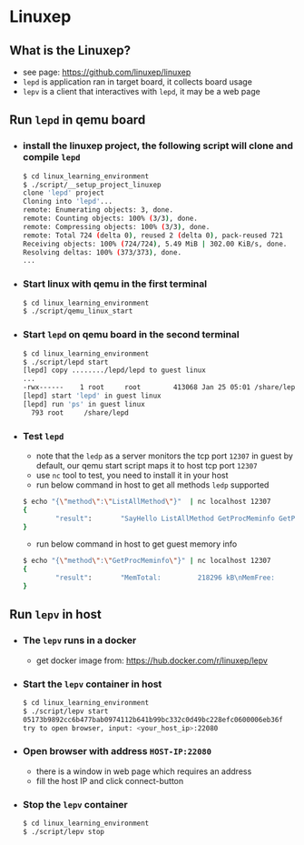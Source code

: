 # Linuxep

## What is the Linuxep?
  - see page: https://github.com/linuxep/linuxep
  - `lepd` is application ran in target board, it collects board usage
  - `lepv` is a client that interactives with `lepd`, it may be a web page

## Run `lepd` in qemu board
- ### install the linuxep project, the following script will clone and compile `lepd`
  ```bash
  $ cd linux_learning_environment
  $ ./script/__setup_project_linuxep                                    
  clone 'lepd' project
  Cloning into 'lepd'...
  remote: Enumerating objects: 3, done.
  remote: Counting objects: 100% (3/3), done.
  remote: Compressing objects: 100% (3/3), done.
  remote: Total 724 (delta 0), reused 2 (delta 0), pack-reused 721
  Receiving objects: 100% (724/724), 5.49 MiB | 302.00 KiB/s, done.
  Resolving deltas: 100% (373/373), done.
  ...
  ```

- ### Start linux with qemu in the first terminal
  ```bash
  $ cd linux_learning_environment
  $ ./script/qemu_linux_start 
  ```

- ### Start `lepd` on qemu board in the second terminal
  ```bash
  $ cd linux_learning_environment
  $ ./script/lepd start
  [lepd] copy ......../lepd/lepd to guest linux
  ...
  -rwx------    1 root     root        413068 Jan 25 05:01 /share/lepd
  [lepd] start 'lepd' in guest linux
  [lepd] run 'ps' in guest linux
    793 root     /share/lepd
  ```

- ### Test `lepd`
  - note that the `ledp` as a server monitors the tcp port `12307` in guest by default, our qemu start script maps it to host tcp port `12307`
  - use `nc` tool to test, you need to install it in your host
  - run below command in host to get all methods `ledp` supported
  ```bash
  $ echo "{\"method\":\"ListAllMethod\"}"  | nc localhost 12307
  {
          "result":       "SayHello ListAllMethod GetProcMeminfo GetProcLoadavg GetProcVmstat GetProcZoneinfo GetProcBuddyinfo GetProcCpuinfo GetProcSlabinfo GetProcSwaps GetProcInterrupts GetProcSoftirqs GetProcDiskstats GetProcVersion GetProcStat GetProcModules GetCmdIotop GetCmdFree GetCmdProcrank GetCmdIostat GetCmdTop GetCmdDmesg GetCmdDf GetCpuInfo GetCmdMpstat GetCmdMpstat-I GetCmdIrqInfo GetCmdCgtop GetCmdPerfFaults GetCmdPerfCpuclock GetCmdPerfFlame lepdendstring"
  }
  ```
  - run below command in host to get guest memory info
  ```bash
  $ echo "{\"method\":\"GetProcMeminfo\"}" | nc localhost 12307
  {
          "result":       "MemTotal:         218296 kB\nMemFree:          199712 kB\nMemAvailable:     202256 kB\nBuffers:             268 kB\nCached:             1932 kB\nSwapCached:            0 kB\nActive:             2088 kB\nInactive:            524 kB\nActive(anon):        436 kB\nInactive(anon):       24 kB\nActive(file):       1652 kB\nInactive(file):      500 kB\nUnevictable:           0 kB\nMlocked:               0 kB\nSwapTotal:             0 kB\nSwapFree:              0 kB\nDirty:                 0 kB\nWriteback:             0 kB\nAnonPages:           412 kB\nMapped:             1264 kB\nShmem:                48 kB\nSlab:              10256 kB\nSReclaimable:       6588 kB\nSUnreclaim:         3668 kB\nKernelStack:         384 kB\nPageTables:           84 kB\nNFS_Unstable:          0 kB\nBounce:                0 kB\nWritebackTmp:          0 kB\nCommitLimit:      109148 kB\nCommitted_AS:       2128 kB\nVmallocTotal:    1851392 kB\nVmallocUsed:           0 kB\nVmallocChunk:          0 kB\nCmaTotal:              0 kB\nCmaFree:               0 kB\nlepdendstring"
  }
  ```

## Run `lepv` in host
- ### The `lepv` runs in a docker
  - get docker image from: https://hub.docker.com/r/linuxep/lepv
- ### Start the `lepv` container in host
  ```bash
  $ cd linux_learning_environment
  $ ./script/lepv start
  05173b9892cc6b477bab0974112b641b99bc332c0d49bc228efc0600006eb36f
  try to open browser, input: <your_host_ip>:22080
  ```
- ### Open browser with address `HOST-IP:22080`
  - there is a window in web page which requires an address
  - fill the host IP and click connect-button
- ### Stop the `lepv` container
  ```bash
  $ cd linux_learning_environment
  $ ./script/lepv stop
  ```
